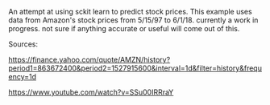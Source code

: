 An attempt at using sckit learn to predict stock prices. This example uses data from Amazon's stock prices from 5/15/97 to 6/1/18. currently a work in progress. not sure if anything accurate or useful will come out of this. 


Sources:

https://finance.yahoo.com/quote/AMZN/history?period1=863672400&period2=1527915600&interval=1d&filter=history&frequency=1d

https://www.youtube.com/watch?v=SSu00IRRraY